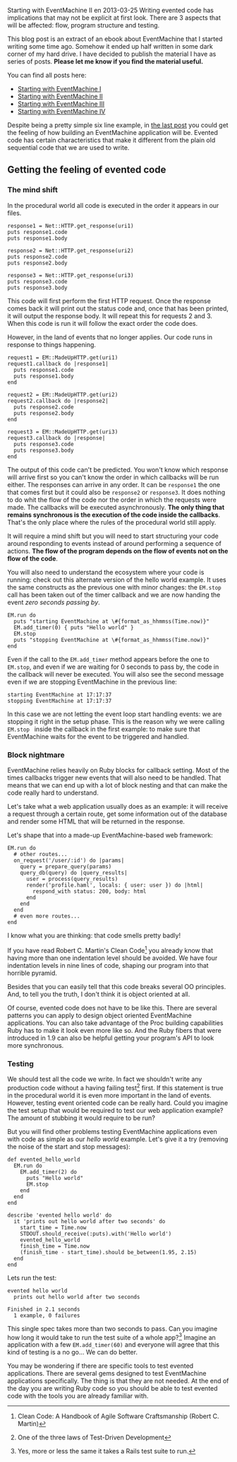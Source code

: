 Starting with EventMachine II
en
2013-03-25
Writing evented code has implications that may not be explicit at first look. There are 3 aspects that will be affected: flow, program structure and testing.

This blog post is an extract of an ebook about EventMachine that I started
writing some time ago. Somehow it ended up half written in some dark corner
of my hard drive. I have decided to publish the material I have as series of
posts. **Please let me know if you find the material useful.**

You can find all posts here:

- [Starting with EventMachine I](/blog/starting-with-eventmachine-i)
- [Starting with EventMachine II](/blog/starting-with-eventmachine-ii)
- [Starting with EventMachine III](/blog/starting-with-eventmachine-iii)
- [Starting with EventMachine IV](/blog/starting-with-eventmachine-iv)

Despite being a pretty simple six line example, in
[the last post](/blog/starting-with-eventmachine-i) you could get the
feeling of how building an EventMachine application will be. Evented code
has certain characteristics that make it different from the plain old
sequential code that we are used to write.

## Getting the feeling of evented code
### The mind shift
In the procedural world all code is executed in the order it appears in our files.

<pre><code data-language="ruby">response1 = Net::HTTP.get_response(uri1)
puts response1.code
puts response1.body

response2 = Net::HTTP.get_response(uri2)
puts response2.code
puts response2.body

response3 = Net::HTTP.get_response(uri3)
puts response3.code
puts response3.body</code></pre>

This code will first perform the first HTTP request. Once the response comes back it will print out the status code and, once that has been printed, it will output the response body. It will repeat this for requests 2 and 3. When this code is run it will follow the exact order the code does.

However, in the land of events that no longer applies. Our code runs in response to things happening.

<pre><code data-language="ruby">request1 = EM::MadeUpHTTP.get(uri1)
request1.callback do |response1|
  puts response1.code
  puts response1.body
end

request2 = EM::MadeUpHTTP.get(uri2)
request2.callback do |response2|
  puts response2.code
  puts response2.body
end

request3 = EM::MadeUpHTTP.get(uri3)
request3.callback do |response|
  puts response3.code
  puts response3.body
end</code></pre>

The output of this code can't be predicted. You won't know which response will arrive first so you can't know the order in which callbacks will be run either. The responses can arrive in any order. It can be `response1` the one that comes first but it could also be `response2` or `response3`. It does nothing to do whit the flow of the code nor the order in which the requests were made. The callbacks will be executed asynchronously. **The only thing that remains synchronous is the execution of the code inside the callbacks**. That's the only place where the rules of the procedural world still apply.

It will require a mind shift but you will need to start structuring your code around responding to events instead of around performing a sequence of actions. **The flow of the program depends on the flow of events not on the flow of the code**.

You will also need to understand the ecosystem where your code is running: check out this alternate version of the hello world example. It uses the same constructs as the previous one with minor changes: the `EM.stop` call has been taken out of the timer callback and we are now handing the event *zero seconds passing by*.

<pre><code data-language="ruby">EM.run do
  puts "starting EventMachine at \#{format_as_hhmmss(Time.now)}"
  EM.add_timer(0) { puts "Hello world" }
  EM.stop
  puts "stopping EventMachine at \#{format_as_hhmmss(Time.now)}"
end</code></pre>


Even if the call to the `EM.add_timer` method appears before the one to `EM.stop`, and even if we are waiting for 0 seconds to pass by, the code in the callback will never be executed. You will also see the second message even if we are stopping EventMachine in the previous line:

    starting EventMachine at 17:17:37
    stopping EventMachine at 17:17:37

In this case we are not letting the event loop start handling events: we are stopping it right in the setup phase. This is the reason why we were calling  `EM.stop ` inside the callback in the first example: to make sure that EventMachine waits for the event to be triggered and handled.


### Block nightmare
EventMachine relies heavily on Ruby blocks for callback setting. Most of the times callbacks trigger new events that will also need to be handled.  That means that we can end up with a lot of block nesting and that can make the code really hard to understand.

Let's take what a web application usually does as an example: it will receive a request through a certain route, get some information out of the database and render some HTML that will be returned in the response.

Let's shape that into a made-up EventMachine-based web framework:

<pre><code data-language="ruby">EM.run do
  # other routes...
  on_request('/user/:id') do |params|
    query = prepare_query(params)
    query_db(query) do |query_results|
      user = process(query_results)
      render('profile.haml', locals: { user: user }) do |html|
        respond_with status: 200, body: html
      end
    end
  end
  # even more routes...
end</code></pre>

I know what you are thinking: that code smells pretty badly!

If you have read Robert C. Martin's Clean Code[^C1_1] you already know that having more than one indentation level should be avoided. We have four indentation levels in nine lines of code, shaping our program into that horrible pyramid.

[^C1_1]: Clean Code: A Handbook of Agile Software Craftsmanship (Robert C. Martin)

Besides that you can easily tell that this code breaks several
OO principles. And, to tell you the truth, I don't think it is object oriented at all.

Of course, evented code does not have to be like this. There are several patterns you can apply to design object oriented EventMachine applications. You can also take advantage of the Proc building capabilities Ruby has to make it look even more like so. And the Ruby fibers that were introduced in 1.9 can also be helpful getting your program's API to look more synchronous.


### Testing
We should test all the code we write. In fact we shouldn't write any production code without a having failing test[^C1_02] first. If this statement is true in the procedural world it is even more important in the land of events. However, testing event oriented code can be really hard. Could you imagine the test setup that would be required to test our web application example? The amount of stubbing it would require to be run?

[^C1_02]: One of the three laws of Test-Driven Development

But you will find other problems testing EventMachine applications even with code as simple as our *hello world* example. Let's give it a try (removing the noise of the start and stop messages):

<pre><code data-language="ruby">def evented_hello_world
  EM.run do
    EM.add_timer(2) do
      puts "Hello world"
      EM.stop
    end
  end
end

describe 'evented hello world' do
  it 'prints out hello world after two seconds' do
    start_time = Time.now
    STDOUT.should_receive(:puts).with('Hello world')
    evented_hello_world
    finish_time = Time.now
    (finish_time - start_time).should be_between(1.95, 2.15)
  end
end</code></pre>

Lets run the test:

    evented hello world
      prints out hello world after two seconds

    Finished in 2.1 seconds
      1 example, 0 failures

This single spec takes more than two seconds to pass. Can you imagine how long it would take to run the test suite of a whole app?[^C1_03] Imagine an application with a few `EM.add_timer(60)` and everyone will agree that this kind of testing is a no go… We can do better.

[^C1_03]: Yes, more or less the same it takes a Rails test suite to run.

You may be wondering if there are specific tools to test evented applications. There are several gems designed to test EventMachine applications specifically. The thing is that they are not needed. At the end of the day you are writing Ruby code so you should be able to test evented code with the tools you are already familiar with.
